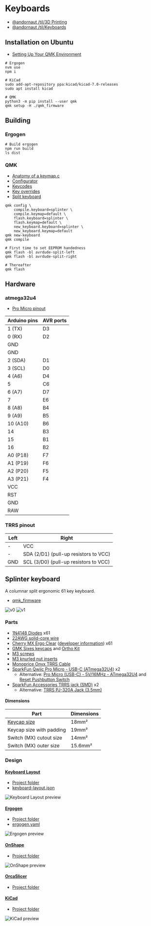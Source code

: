 # Keyboards

* [@andornaut /til/3D Printing](https://github.com/andornaut/til/blob/master/docs/3d-printing.md)
* [@andornaut /til/Keyboards](https://github.com/andornaut/til/blob/master/docs/keyboards.md)

## Installation on Ubuntu

* [Setting Up Your QMK Environment](https://docs.qmk.fm/#/newbs_getting_started)

```
# Ergogen
nvm use
npm i

# KiCad
sudo add-apt-repository ppa:kicad/kicad-7.0-releases
sudo apt install kicad

# QMK
python3 -m pip install --user qmk
qmk setup -H ./qmk_firmware
```

## Building

### Ergogen

```
# Build ergogen
npm run build
ls dist
```

### QMK

* [Anatomy of a keymap.c](https://github.com/qmk/qmk_firmware/blob/master/docs/keymap.md)
* [Configurator](https://config.qmk.fm/#/test/)
* [Keycodes](https://github.com/qmk/qmk_firmware/blob/master/docs/keycodes.md)
* [Key overrides](https://docs.qmk.fm/#/feature_key_overrides)
* [Split keyboard](https://github.com/qmk/qmk_firmware/blob/master/docs/feature_split_keyboard.md)

```
qmk config \
    compile.keyboard=splinter \
    compile.keymap=default \
    flash.keyboard=splinter \
    flash.keymap=default \
    new_keyboard.keyboard=splinter \
    new_keyboard.keymap=default
qmk new-keyboard
qmk compile

# First time to set EEPROM handedness
qmk flash -bl avrdude-split-left
qmk flash -bl avrdude-split-right

# Thereafter
qmk flash
```

## Hardware

### atmega32u4

* [Pro Micro pinout](https://golem.hu/article/pro-micro-pinout/)

Arduino pins | AVR ports
---|---
1 (TX)  | D3
0 (RX)  | D2
GND     |
GND     |
2 (SDA) | D1
3 (SCL) | D0
4 (A6)  | D4
5       | C6
6 (A7)  | D7
7       | E6
8 (A8)  | B4
9 (A9)  | B5
10 (A10)| B6
14  | B3
15  | B1
16  | B2
A0 (P18) | F7
A1 (P19) | F6
A2 (P20) | F5
A3 (P21) | F4
VCC      |
RST      |
GND      |
RAW      |

### TRRS pinout

Left | Right
--- | ---
- | VCC
- | SDA (2/D1) (pull-up resistors to VCC) 
GND | SCL (3/D0) (pull-up resistors to VCC)

## Splinter keyboard

A columnar split ergonomic 61 key keyboard.

* [qmk_firmware](https://github.com/andornaut/qmk_firmware/tree/splinter/keyboards/splinter)

![v0](./splinter/v0.jpg)
![v1](./splinter/v1.jpg)

### Parts

* [1N4148 Diodes](https://keeb.io/collections/diy-parts/products/1n4148-diodes) x61
* [22AWG solid-core wire](https://www.pishop.ca/product/hook-up-wire-spool-set-22awg-solid-core-6-x-25-ft/)
* [Cherry MX Ergo Clear](https://shockport.ca/collections/switches-1/products/cherry-mx-ergo-clear) ([developer information](https://www.cherrymx.de/en/dev.html)) x61
* [GMK Sixes keycaps](https://www.deskhero.ca/products/gmk-sixes) and [Ortho Kit](https://www.deskhero.ca/products/gmk-sixes?variant=39360309329986)
* [M3 screws](https://www.amazon.ca/gp/product/B01MZ3TWAF/)
* [M3 knurled nut inserts](https://www.amazon.ca/gp/product/B0B71QSH31/)
* [Monoprice Onyx TRRS Cable](https://www.monoprice.com/product?p_id=18632)
* [SparkFun Qwiic Pro Micro - USB-C (ATmega32U4)](https://www.sparkfun.com/products/15795) x2
  * Alternative: [Pro Micro (USB-C) - 5V/16MHz - ATmega32U4](https://keeb.io/products/pro-micro-usb-c-version-5v-16mhz-arduino-compatible-atmega32u4) and [Reset Pushbutton Switch](https://keeb.io/collections/diy-parts/products/reset-pushbutton-switch)
* [SparkFun Accessories TRRS jack (SMD)](https://www.mouser.ca/ProductDetail/474-PRT-12639) x2
  * Alternative: [TRRS PJ-320A Jack (3.5mm)](https://keeb.io/collections/diy-parts/products/trrs-jack-3-5mm)

#### Dimensions

Part | Dimensions
--- | ---
[Keycap size](https://cdn.matt3o.com/uploads/2018/05/keycap-size-diagram.png) | 18mm²
Keycap size with padding | 19mm²
Switch (MX) cutout size | 14mm²
Switch (MX) outer size | 15.6mm²

### Design

#### [Keyboard Layout](http://www.keyboard-layout-editor.com/)

* [Project folder](./splinter/keyboard-layout)
* [keyboard-layout.json](./splinter/keyboard-layout/keyboard-layout.json)

![Keyboard Layout preview](./splinter/keyboard-layout/keyboard-layout.png)

#### [Ergogen](https://ergogen.cache.works/)

* [Project folder](./splinter/ergogen)
* [ergogen.yaml](./splinter/ergogen/ergogen.yaml)

![Ergogen preview](./splinter/ergogen/ergogen.png)

#### [OnShape](https://cad.onshape.com)

* [Project folder](./splinter/OnShape)

![OnShape preview](./splinter/OnShape/both.png)

#### [OrcaSlicer](https://github.com/SoftFever/OrcaSlicer)

* [Project folder](./splinter/OrcaSlicer)

#### [KiCad](https://www.kicad.org/)

* [Project folder](./splinter/KiCad)

![KiCad preview](./splinter/KiCad/left.png)
